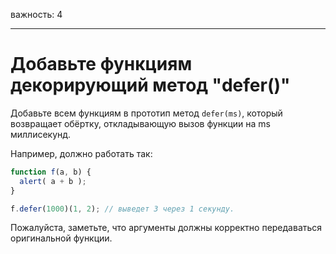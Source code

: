 важность: 4

---

# Добавьте функциям декорирующий метод "defer()"

Добавьте всем функциям в прототип метод `defer(ms)`, который возвращает обёртку, откладывающую вызов функции на ms миллисекунд.

Например, должно работать так:

```js
function f(a, b) {
  alert( a + b );
}

f.defer(1000)(1, 2); // выведет 3 через 1 секунду.
```

Пожалуйста, заметьте, что аргументы должны корректно передаваться оригинальной функции.
